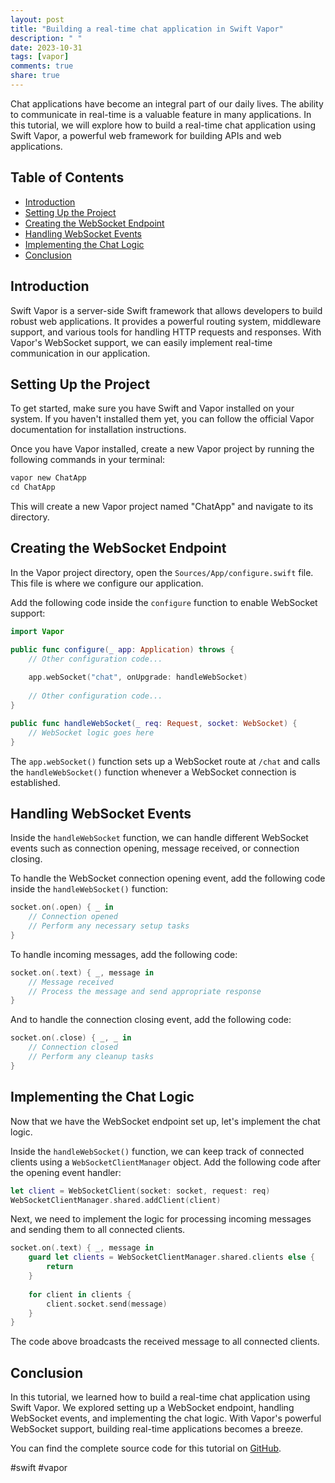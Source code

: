 ```yaml
---
layout: post
title: "Building a real-time chat application in Swift Vapor"
description: " "
date: 2023-10-31
tags: [vapor]
comments: true
share: true
---
```


Chat applications have become an integral part of our daily lives. The ability to communicate in real-time is a valuable feature in many applications. In this tutorial, we will explore how to build a real-time chat application using Swift Vapor, a powerful web framework for building APIs and web applications.

## Table of Contents

- [Introduction](#introduction)
- [Setting Up the Project](#setting-up-the-project)
- [Creating the WebSocket Endpoint](#creating-the-websocket-endpoint)
- [Handling WebSocket Events](#handling-websocket-events)
- [Implementing the Chat Logic](#implementing-the-chat-logic)
- [Conclusion](#conclusion)

## Introduction

Swift Vapor is a server-side Swift framework that allows developers to build robust web applications. It provides a powerful routing system, middleware support, and various tools for handling HTTP requests and responses. With Vapor's WebSocket support, we can easily implement real-time communication in our application.

## Setting Up the Project

To get started, make sure you have Swift and Vapor installed on your system. If you haven't installed them yet, you can follow the official Vapor documentation for installation instructions.

Once you have Vapor installed, create a new Vapor project by running the following commands in your terminal:

```swift
vapor new ChatApp
cd ChatApp
```

This will create a new Vapor project named "ChatApp" and navigate to its directory.

## Creating the WebSocket Endpoint

In the Vapor project directory, open the `Sources/App/configure.swift` file. This file is where we configure our application.

Add the following code inside the `configure` function to enable WebSocket support:

```swift
import Vapor

public func configure(_ app: Application) throws {
    // Other configuration code...
    
    app.webSocket("chat", onUpgrade: handleWebSocket)
    
    // Other configuration code...
}

public func handleWebSocket(_ req: Request, socket: WebSocket) {
    // WebSocket logic goes here
}
```

The `app.webSocket()` function sets up a WebSocket route at `/chat` and calls the `handleWebSocket()` function whenever a WebSocket connection is established.

## Handling WebSocket Events

Inside the `handleWebSocket` function, we can handle different WebSocket events such as connection opening, message received, or connection closing.

To handle the WebSocket connection opening event, add the following code inside the `handleWebSocket()` function:

```swift
socket.on(.open) { _ in
    // Connection opened
    // Perform any necessary setup tasks
}
```

To handle incoming messages, add the following code:

```swift
socket.on(.text) { _, message in
    // Message received
    // Process the message and send appropriate response
}
```

And to handle the connection closing event, add the following code:

```swift
socket.on(.close) { _, _ in
    // Connection closed
    // Perform any cleanup tasks
}
```

## Implementing the Chat Logic

Now that we have the WebSocket endpoint set up, let's implement the chat logic.

Inside the `handleWebSocket()` function, we can keep track of connected clients using a `WebSocketClientManager` object. Add the following code after the opening event handler:

```swift
let client = WebSocketClient(socket: socket, request: req)
WebSocketClientManager.shared.addClient(client)
```

Next, we need to implement the logic for processing incoming messages and sending them to all connected clients.

```swift
socket.on(.text) { _, message in
    guard let clients = WebSocketClientManager.shared.clients else {
        return
    }
    
    for client in clients {
        client.socket.send(message)
    }
}
```

The code above broadcasts the received message to all connected clients.

## Conclusion

In this tutorial, we learned how to build a real-time chat application using Swift Vapor. We explored setting up a WebSocket endpoint, handling WebSocket events, and implementing the chat logic. With Vapor's powerful WebSocket support, building real-time applications becomes a breeze.

You can find the complete source code for this tutorial on [GitHub](https://github.com/your-repo/chat-app).

#swift #vapor